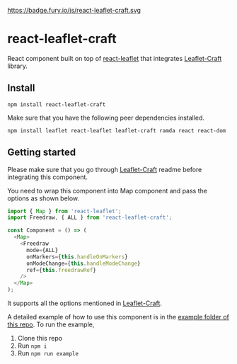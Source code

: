 https://badge.fury.io/js/react-leaflet-craft.svg

# react-leaflet-craft

React component built on top of [react-leaflet](https://github.com/PaulLeCam/react-leaflet) that integrates [Leaflet-Craft](https://github.com/sagarpreet-chadha/Leaflet-Craft) library.

## Install

`npm install react-leaflet-craft`

Make sure that you have the following peer dependencies installed.

`npm install leaflet react-leaflet leaflet-craft ramda react react-dom`

## Getting started

Please make sure that you go through [Leaflet-Craft](https://github.com/sagarpreet-chadha/Leaflet-Craft) readme before integrating this component.

You need to wrap this component into Map component and pass the options as shown below.

```javascript
import { Map } from 'react-leaflet';
import Freedraw, { ALL } from 'react-leaflet-craft';

const Component = () => (
  <Map>
    <Freedraw
      mode={ALL}
      onMarkers={this.handleOnMarkers}
      onModeChange={this.handleModeChange}
      ref={this.freedrawRef}
    />
  </Map>
);
```

It supports all the options mentioned in [Leaflet-Craft](https://github.com/sagarpreet-chadha/Leaflet-Craft).

A detailed example of how to use this component is in the [example folder of this repo](https://github.com/elangobharathi/react-leaflet-craft/tree/master/example). To run the example,

1. Clone this repo
2. Run `npm i`
3. Run `npm run example`
